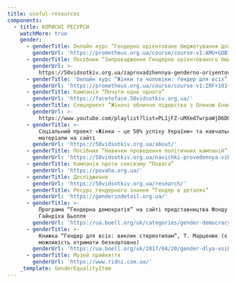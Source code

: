 ```yaml
---
title: useful-resources
components:
  - title: КОРИСНІ РЕСУРСИ
    watchMore: true
    gender:
      - genderTitle: Онлайн курс “Гендерно орієнтоване бюджетування для розвитку громад”
        genderUrl: 'https://prometheus.org.ua/course/course-v1:AMU+GOB101+2018_T3'
      - genderTitle: Посібник “Запровадження Гендерно орієнтованого бюджетування в ОТГ”
        genderUrl: >-
          https://50vidsotkiv.org.ua/zaprovadzhennya-genderno-oriyentovanogo-byudzhetuvannya-v-ob-yednanih-teritorialnih-gromadah-ukrayini/
      - genderTitle: 'Онлайн курс “Жінки та чоловіки: ґендер для всіх”'
        genderUrl: 'https://prometheus.org.ua/course/course-v1:IRF+101+2015_T2'
      - genderTitle: Кампанія “Почути одне одного”
        genderUrl: 'https://facetoface.50vidsotkiv.org.ua/'
      - genderTitle: Спецпроект “Жіночі обличчя лідерства з Оленою Єною”
        genderUrl: >-
          https://www.youtube.com/playlist?list=PL1jFZ-uMXed7wrpaWjD6D0l0ZVVDMd-dP
      - genderTitle: >-
          Соціальний проект «Жінки – це 50% успіху України» та навчальні
          матеріали на сайті
        genderUrl: 'https://50vidsotkiv.org.ua/about/'
      - genderTitle: Посібник “Навички проведення політичних кампаній”
        genderUrl: 'https://50vidsotkiv.org.ua/navichki-provedennya-viborchih-kampanij/'
      - genderTitle: Кампанія проти сексизму “Повага”
        genderUrl: 'https://povaha.org.ua/'
      - genderTitle: Дослідження
        genderUrl: 'https://50vidsotkiv.org.ua/research/'
      - genderTitle: Ресурс гендерного знання “Гендер в деталях”
        genderUrl: 'https://genderindetail.org.ua/'
      - genderTitle: >-
          Програма “Гендерна демократія” на сайті представництва Фонду імені
          Гайнріха Бьолля
        genderUrl: 'https://ua.boell.org/uk/categories/gender-democracy'
      - genderTitle: >-
          Книжка “Гендер для всіх: виклик стереотипам”, Т. Марценюк (є
          можливість отримати безкоштовно)
        genderUrl: 'https://ua.boell.org/uk/2017/04/20/gender-dlya-vsih-viklik-stereotipam'
      - genderTitle: Музей прийняття
        genderUrl: 'https://www.ridni.com.ua/'
    _template: GenderEqualityItem
---
```



